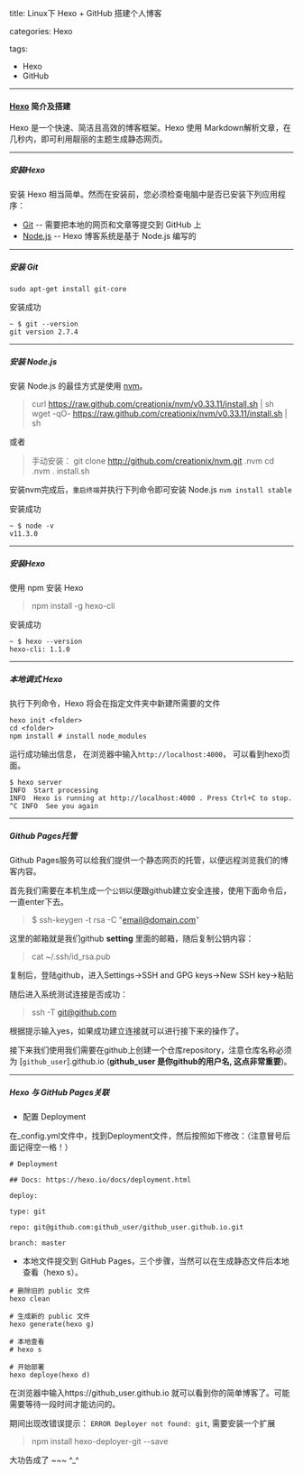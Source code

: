 title: Linux下 Hexo + GitHub 搭建个人博客

categories: Hexo

tags: 
  - Hexo
  - GitHub

---
#### [Hexo](https://hexo.io/zh-cn/docs/index.html) 简介及搭建
Hexo 是一个快速、简洁且高效的博客框架。Hexo 使用 Markdown解析文章，在几秒内，即可利用靓丽的主题生成静态网页。

---
##### 安装Hexo
安装 Hexo 相当简单。然而在安装前，您必须检查电脑中是否已安装下列应用程序：
*   [Git](http://git-scm.com/) -- 需要把本地的网页和文章等提交到 GitHub 上
*   [Node.js](http://nodejs.org/) -- Hexo 博客系统是基于 Node.js 编写的

---
##### 安装 Git

 `sudo apt-get install git-core`

安装成功
```
~ $ git --version
git version 2.7.4
```
---
##### 安装 Node.js

安装 Node.js 的最佳方式是使用 [nvm](https://github.com/creationix/nvm)。

> curl https://raw.github.com/creationix/nvm/v0.33.11/install.sh | sh
wget -qO- https://raw.github.com/creationix/nvm/v0.33.11/install.sh | sh

或者
> 手动安装： git clone http://github.com/creationix/nvm.git .nvm 
cd .nvm
. install.sh

安装nvm完成后，`重启终端`并执行下列命令即可安装 Node.js
`nvm install stable`

安装成功
```
~ $ node -v
v11.3.0
```
---
##### 安装Hexo
使用 npm 安装 Hexo
> npm install -g hexo-cli

安装成功
```
~ $ hexo --version
hexo-cli: 1.1.0
```
---
##### 本地调式 Hexo
执行下列命令，Hexo 将会在指定文件夹中新建所需要的文件

```
hexo init <folder>
cd <folder>
npm install # install node_modules
```
运行成功输出信息， 在浏览器中输入`http://localhost:4000`， 可以看到hexo页面。
```
$ hexo server
INFO  Start processing
INFO  Hexo is running at http://localhost:4000 . Press Ctrl+C to stop.
^C INFO  See you again
```
---
##### Github Pages托管
Github Pages服务可以给我们提供一个静态网页的托管，以便远程浏览我们的博客内容。

首先我们需要在本机生成一个`公钥`以便跟github建立安全连接，使用下面命令后，
一直enter下去。
>$ ssh-keygen -t rsa -C "email@domain.com"

这里的邮箱就是我们github **setting** 里面的邮箱，随后复制公钥内容：

>cat ~/.ssh/id_rsa.pub

复制后，登陆github，进入Settings->SSH and GPG keys->New SSH key->粘贴

随后进入系统测试连接是否成功：

>ssh -T git@github.com

根据提示输入yes，如果成功建立连接就可以进行接下来的操作了。

接下来我们使用我们需要在github上创建一个仓库repository，注意仓库名称必须为 [`github_user`].github.io (**github_user 是你github的用户名, 这点非常重要**)。

---
##### Hexo 与 GitHub Pages关联
* 配置 Deployment

在_config.yml文件中，找到Deployment文件，然后按照如下修改：（注意冒号后面记得空一格！）
```
# Deployment

## Docs: https://hexo.io/docs/deployment.html

deploy:

type: git

repo: git@github.com:github_user/github_user.github.io.git

branch: master
```
* 本地文件提交到 GitHub Pages，三个步骤，当然可以在生成静态文件后本地查看（hexo s）。
```
# 删除旧的 public 文件
hexo clean

# 生成新的 public 文件
hexo generate(hexo g)

# 本地查看
# hexo s

# 开始部署
hexo deploye(hexo d)
```
在浏览器中输入https://github_user.github.io 就可以看到你的简单博客了。可能需要等待一段时间才能访问的。

期间出现改错误提示： `ERROR Deployer not found: git`, 需要安装一个扩展
> npm install hexo-deployer-git --save

大功告成了 ~~~ ^_\^
<!--more-->
